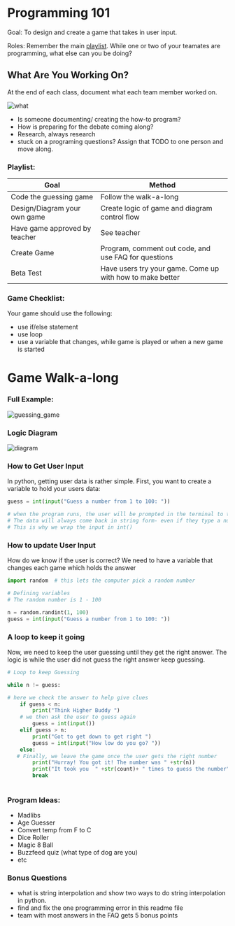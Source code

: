# Programming 101

Goal: To design and create a game that takes in user input.

Roles: Remember the main [playlist](https://github.com/kyle1james/9th_grade_boot_camp/blob/master/README.md). While one or two of your teamates are programming, what else can you be doing? 

## What Are You Working On?
At the end of each class, document what each team member worked on. 

![what](https://thechive.files.wordpress.com/2017/02/you-will-either-love-or-hate-the-new-what-in-tarnation-meme-2.jpg?quality=85&strip=info&w=600)

- Is someone documenting/ creating the how-to program? 
- How is preparing for the debate coming along?
- Research, always research
- stuck on a programing questions? Assign that TODO to one person and move along.


### Playlist:

| Goal                                        | Method         
| --------------------------------------------|------------------------------------------------------------------------------
| Code the guessing game                      | Follow the walk-a-long
| Design/Diagram your own game                | Create logic of game and diagram control flow
| Have game approved by teacher               | See teacher
| Create Game                                 | Program, comment out code, and use FAQ for questions
| Beta Test                                   | Have users try your game. Come up with how to make better


### Game Checklist:
Your game should use the following:
- use if/else statement
- use loop
- use a variable that changes, while game is played or when a new game is started

# Game Walk-a-long

### Full Example:
![guessing_game](https://github.com/kyle1james/9th_grade_boot_camp/blob/master/0/guess.png)

### Logic Diagram
![diagram](https://d1e4pidl3fu268.cloudfront.net/3a0db18b-46e3-407f-bd9e-3862f80818a7/NumberGuessingGame.png)

### How to Get User Input

In python, getting user data is rather simple. 
First, you want to create a variable to hold your users data:

```python
guess = int(input("Guess a number from 1 to 100: "))

# when the program runs, the user will be prompted in the terminal to type in a number.
# The data will always come back in string form- even if they type a number
# This is why we wrap the input in int() 

```

### How to update User Input
How do we know if the user is correct? We need to have a variable that changes each game which holds the answer


```python
import random  # this lets the computer pick a random number

# Defining variables
# The random number is 1 - 100

n = random.randint(1, 100)
guess = int(input("Guess a number from 1 to 100: "))
```
### A loop to keep it going
Now, we need to keep the user guessing until they get the right answer. The logic is while the user did not guess the right answer keep guessing.

```python
# Loop to keep Guessing

while n != guess:

# here we check the answer to help give clues
	if guess < n:
		print("Think Higher Buddy ")
    # we then ask the user to guess again
		guess = int(input())
	elif guess > n:
		print("Got to get down to get right ")
		guess = int(input("How low do you go? "))
	else:
   # Finally, we leave the game once the user gets the right number
		print("Hurray! You got it! The number was " +str(n))
		print("It took you  " +str(count)+ " times to guess the number")
		break
    
```
### Program Ideas:

- Madlibs
- Age Guesser
- Convert temp from F to C
- Dice Roller
- Magic 8 Ball
- Buzzfeed quiz (what type of dog are you)
- etc

### Bonus Questions
- what is string interpolation and show two ways to do string interpolation in python.
- find and fix the one programming error in this readme file
- team with most answers in the FAQ gets 5 bonus points

